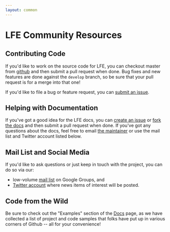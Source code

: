 ```yaml
---
layout: common
---
```


# LFE Community Resources

## Contributing Code

If you'd like to work on the source code for LFE, you can checkout master from
<a href="https://github.com/rvirding/lfe">github</a> and then submit a pull
request when done. Bug fixes and new features are done against the
```develop``` branch, so be sure that your pull request is for a merge into
that one!

If you'd like to file a bug or feature request, you can
<a href="https://github.com/rvirding/lfe/issues">submit an issue</a>.

## Helping with Documentation

If you've got a good idea for the LFE docs, you can <a
href="https://github.com/lfe/lfe.github.com/issues">create an issue</a> or
<a href="https://github.com/lfe/lfe.github.com">fork the docs</a> and then
submit a pull request when done. If you've got any questions about the docs,
feel free to email <a href="mailto:oubiwann@cogitat.io">the maintainer</a> or
use the mail list and Twitter account listed below.

## Mail List and Social Media

If you'd like to ask questions or just keep in touch with the project, you can
do so via our:

* low-volume
  <a href="http://groups.google.com/group/lisp-flavoured-erlang">mail list</a>
  on Google Groups, and
* <a href="https://twitter.com/ErlangLisp">Twitter account</a> where news items
  of interest will be posted.

## Code from the Wild

Be sure to check out the "Examples" section of the
<a href="/docs.html">Docs</a> page, as we have collected a list of project and
code samples that folks have put up in various corners of Github -- all for
your convenience!
